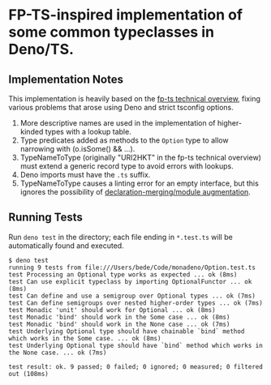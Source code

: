 # FP-TS-inspired implementation of some common typeclasses in Deno/TS.

## Implementation Notes

This implementation is heavily based on the [fp-ts technical overview](https://gist.github.com/gcanti/2b455c5008c2e1674ab3e8d5790cdad5),
fixing various problems that arose using Deno and strict tsconfig options.

1. More descriptive names are used in the implementation of higher-kinded types with a lookup table.
2. Type predicates added as methods to the `Option` type to allow narrowing with (o.isSome() && ...).
3. TypeNameToType (originally "URI2HKT" in the fp-ts technical overview) must extend a generic record type to avoid errors with lookups.
4. Deno imports must have the `.ts` suffix.
5. TypeNameToType causes a linting error for an empty interface, but this ignores the possibility of [declaration-merging/module augmentation](https://www.typescriptlang.org/docs/handbook/declaration-merging.html#module-augmentation).

## Running Tests
Run `deno test` in the directory; each file ending in `*.test.ts` will be automatically found and executed.
```
$ deno test
running 9 tests from file:///Users/bede/Code/monadeno/Option.test.ts
test Processing an Optional type works as expected ... ok (8ms)
test Can use explicit typeclass by importing OptionalFunctor ... ok (8ms)
test Can define and use a semigroup over Optional types ... ok (7ms)
test Can define semigroups over nested higher-order types ... ok (7ms)
test Monadic 'unit' should work for Optional ... ok (8ms)
test Monadic 'bind' should work in the Some case ... ok (8ms)
test Monadic 'bind' should work in the None case ... ok (7ms)
test Underlying Optional type should have chainable `bind` method which works in the Some case. ... ok (8ms)
test Underlying Optional type should have `bind` method which works in the None case. ... ok (7ms)

test result: ok. 9 passed; 0 failed; 0 ignored; 0 measured; 0 filtered out (108ms)
```

